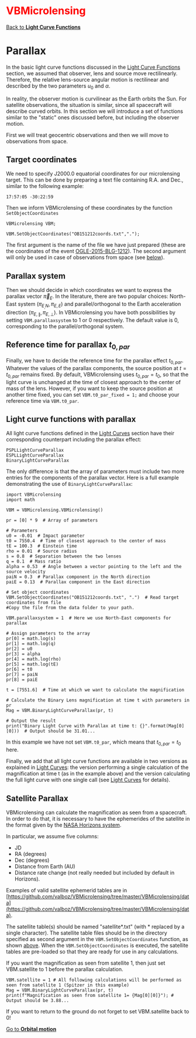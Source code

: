 # <span style="color:red">VBMicrolensing</span>

[Back to **Light Curve Functions**](LightCurves.md)

# Parallax

In the basic light curve functions discussed in the [Light Curve Functions](LightCurves.md) section, we assumed that observer, lens and source move rectilinearly. Therefore, the relative lens-source angular motion is rectilinear and described by the two parameters $u_0$ and $\alpha$.

In reality, the observer motion is curvilinear as the Earth orbits the Sun. For satellite observations, the situation is similar, since all spacecraft will describe curved orbits. In this section we will introduce a set of functions similar to the "static" ones discussed before, but including the observer motion.

First we will treat geocentric observations and then we will move to observations from space.

## Target coordinates

We need to specify J2000.0 equatorial coordinates for our microlensing target. This can be done by preparing a text file containing R.A. and Dec., similar to the following example:

```
17:57:05 -30:22:59
```

Then we inform VBMicrolensing of these coordinates by the function `SetObjectCoordinates`

```
VBMicrolensing VBM;

VBM.SetObjectCoordinates("OB151212coords.txt",".");
```

The first argument is the name of the file we have just prepared (these are the coordinates of the event [OGLE-2015-BLG-1212](https://ui.adsabs.harvard.edu/abs/2016ApJ...820...79B/abstract)). The second argument will only be used in case of observations from space (see [below](Parallax.md#satellite-parallax)).

## Parallax system

Then we should decide in which coordinates we want to express the parallax vector $\vec \pi_E$. In the literature, there are two popular choices: North-East system $(\pi_{E_,N},\pi_{E,E})$ and parallel/orthogonal to the Earth acceleration direction $(\pi_{E,\parallel},\pi_{E,\perp})$. In VBMicrolensing you have both possibilities by setting `VBM.parallaxsystem` to 1 or 0 respectively. The default value is 0, corresponding to the parallel/orthogonal system.

## Reference time for parallax $t_{0,par}$

Finally, we have to decide the reference time for the parallax effect $t_{0,par}$. Whatever the values of the parallax components, the source position at $t=t_{0,par}$ remains fixed. By default, VBMicrolensing uses $t_{0,par}=t_0$, so that the light curve is unchanged at the time of closest approach to the center of mass of the lens. However, if you want to keep the source position at another time fixed, you can set `VBM.t0_par_fixed = 1;` and choose your reference time via `VBM.t0_par`.

## Light curve functions with parallax

All light curve functions defined in the [Light Curves](LightCurves.md) section have their corresponding counterpart including the parallax effect:

```
PSPLLightCurveParallax
ESPLLightCurveParallax
BinaryLightCurveParallax
```

The only difference is that the array of parameters must include two more entries for the components of the parallax vector. Here is a full example demonstrating the use of `BinaryLightCurveParallax`:

```
import VBMicrolensing
import math

VBM = VBMicrolensing.VBMicrolensing()

pr = [0] * 9  # Array of parameters

# Parameters
u0 = -0.01  # Impact parameter
t0 = 7550.4  # Time of closest approach to the center of mass
tE = 100.3  # Einstein time
rho = 0.01  # Source radius
s = 0.8  # Separation between the two lenses
q = 0.1  # Mass ratio
alpha = 0.53  # Angle between a vector pointing to the left and the source velocity
paiN = 0.3  # Parallax component in the North direction
paiE = 0.13  # Parallax component in the East direction

# Set object coordinates
VBM.SetObjectCoordinates("OB151212coords.txt", ".")  # Read target coordinates from file
#Copy the file from the data folder to your path.

VBM.parallaxsystem = 1  # Here we use North-East components for parallax

# Assign parameters to the array
pr[0] = math.log(s)
pr[1] = math.log(q)
pr[2] = u0
pr[3] = alpha
pr[4] = math.log(rho)
pr[5] = math.log(tE)
pr[6] = t0
pr[7] = paiN
pr[8] = paiE

t = [7551.6]  # Time at which we want to calculate the magnification

# Calculate the Binary Lens magnification at time t with parameters in pr
Mag = VBM.BinaryLightCurveParallax(pr, t)

# Output the result
print("Binary Light Curve with Parallax at time t: {}".format(Mag[0][0]))  # Output should be 31.01...

```

In this example we have not set `VBM.t0_par`, which means that $t_{0,par}=t_0$ here.

Finally, we add that all light curve functions are available in two versions as explained in [Light Curves](LightCurves.md): the version performing a single calculation of the magnification at time t (as in the example above) and the version calculating the full light curve with one single call (see [Light Curves](LightCurves.md) for details).

## Satellite Parallax

VBMicrolensing can calculate the magnification as seen from a spacecraft. In order to do that, it is necessary to have the ephemerides of the satellite in the format given by the [NASA Horizons system](http://ssd.jpl.nasa.gov/horizons.cgi).

In particular, we assume five columns:
- JD
- RA (degrees)
- Dec (degrees)
- Distance from Earth (AU)
- Distance rate change (not really needed but included by default in Horizons).

Examples of valid satellite ephemerid tables are in [https://github.com/valboz/VBMicrolensing/tree/master/VBMicrolensing/data](https://github.com/valboz/VBMicrolensing/tree/master/VBMicrolensing/data).

The satellite table(s) should be named "satellite*.txt" (with * replaced by a single character). The satellite table files should be in the directory specified as second argument in the `VBM.SetObjectCoordinates` function, as shown [above](Parallax.md#target-coordinates). When the `VBM.SetObjectCoordinates` is executed, the satellite tables are pre-loaded so that they are ready for use in any calculations.

If you want the magnification as seen from satellite 1, then just set VBM.satellite to 1 before the parallax calculation.

```
VBM.satellite = 1 # All following calculations will be performed as seen from satellite 1 (Spitzer in this example)
Mag = VBM.BinaryLightCurveParallax(pr, t)
print(f"Magnification as seen from satellite 1= {Mag[0][0]}"); # Output should be 3.88...
```

If you want to return to the ground do not forget to set VBM.satellite back to 0!

[Go to **Orbital motion**](OrbitalMotion.md)
